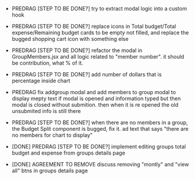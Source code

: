- PREDRAG [STEP TO BE DONE?] try to extract modal logic into a custom hook
- PREDRAG [STEP TO BE DONE?] replace icons in Total budget/Total expense/Remaining budget cards to be empty not filled, and replace the bugged shopping cart icon with something else
- PREDRAG [STEP TO BE DONE?] refactor the modal in GroupMembers.jsx and all logic related to "member number". it should be contribution, what % of it.
- PREDRAG [STEP TO BE DONE?] add number of dollars that is percentage inside chart
- PREDRAG fix addgroup modal and add members to group modal to display mepty text if modal is opened and information typed but then modal is closed without submition. then when it is re opened the old unsubmited info is still there 
- PREDRAG [STEP TO BE DONE?] when there are no members in a group, the Budget Split component is bugged, fix it. ad text that says "there are no members for chart to display"
- [DONE] PREDRAG [STEP TO BE DONE?] implement editing groups total budget and expense from groups details page

- [DONE] AGREEMENT TO REMOVE discuss removing "montly" and "view all" btns in groups details page
